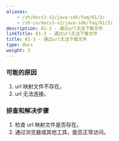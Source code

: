 ```yaml
---
aliases:
    - /zh/docs3-v2/java-sdk/faq/81/3/
    - /zh-cn/docs3-v2/java-sdk/faq/81/3/
description: 81-3 - 通过url无法下载文件
linkTitle: 81-3 - 通过url无法下载文件
title: 81-3 - 通过url无法下载文件
type: docs
weight: 3
---
```







### 可能的原因

1. url 映射文件不存在。
2. url 无法连接。

### 排查和解决步骤

1. 检查 url 映射文件是否存在。
2. 通过浏览器或其他工具，能否正常访问。